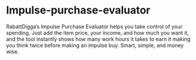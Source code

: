 # Impulse-purchase-evaluator
RabattDigga’s Impulse Purchase Evaluator helps you take control of your spending. Just add the item price, your income, and how much you want it, and the tool instantly shows how many work hours it takes to earn it making you think twice before making an impulse buy. Smart, simple, and money wise.
